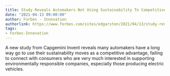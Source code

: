```yaml
---
title: Study Reveals Automakers Not Using Sustainability To Competitive Advantage
date: "2021-04-13 09:00:00"
author: Forbes - Innovation
authorlink: https://www.forbes.com/sites/edgarsten/2021/04/13/study-reveals-automakers-not-using-sustainability-to-competitive-advantage/
tags:
- Forbes-Innovation
---
```

A new study from Capgemini Invent reveals many automakers have a long way go to use their sustainability moves as a competitive advantage, failing to connect with consumers who are very much interested in supporting environmentally responsible companies, especially those producing electric vehicles.